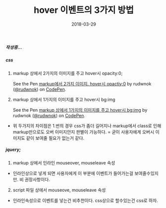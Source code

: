 ﻿---
layout:  post 
title:  "hover 이벤트의 3가지 방법"
date: 2018-03-29
categories: explanation
tags: code
---

##### 작성중...

##### css

1. markup 상에서 2가지의 이미지를 주고 hover시 opacity:0;

	<p data-height="300" data-theme-id="31645" data-slug-hash="MVQJoE" data-default-tab="css,result" data-user="rudwnok" data-embed-version="2" data-pen-title="markup에서 2가지 이미지. hover시 opactiy:0" class="codepen">See the Pen <a href="https://codepen.io/rudwnok/pen/MVQJoE/">markup에서 2가지 이미지. hover시 opactiy:0</a> by rudwnok (<a href="https://codepen.io/rudwnok">@rudwnok</a>) on <a href="https://codepen.io">CodePen</a>.</p>
<script async src="https://static.codepen.io/assets/embed/ei.js"></script>

2. markup 상에서 1가지의 이미지를 주고 hover시 bg:img

	<p data-height="300" data-theme-id="31645" data-slug-hash="YaeNJz" data-default-tab="css,result" data-user="rudwnok" data-embed-version="2" data-pen-title="markup 상에서 1가지의 이미지를 주고 hover시 bg:img" class="codepen">See the Pen <a href="https://codepen.io/rudwnok/pen/YaeNJz/">markup 상에서 1가지의 이미지를 주고 hover시 bg:img</a> by rudwnok (<a href="https://codepen.io/rudwnok">@rudwnok</a>) on <a href="https://codepen.io">CodePen</a>.</p>
<script async src="https://static.codepen.io/assets/embed/ei.js"></script>

- 위 두가지의 차이점은 1.번의 경우 css가 좀더 길어지나 markup에서 class로 인해 markup만으로도 오버 이미지안지 판별이 가능하다. = 굳이 사용자에게 오버시 이미지도 같이 보여줄 필요가 없는거 같다. 

##### jquery;

1. markup 상에서 인라인 mouseover, mouseleave 속성
- 인라인상으로 넣게 되면 사용자에게 이 부분에 이벤트가 들어가는걸 보여줄수있지만. 비 권장사항이다.

2. script 파일 상에서 mouseove, mouseleave 속성
- 인라인속성으로 이벤트를 넣는건 비추천이다. css상으로 할수있는건 css로 하자.